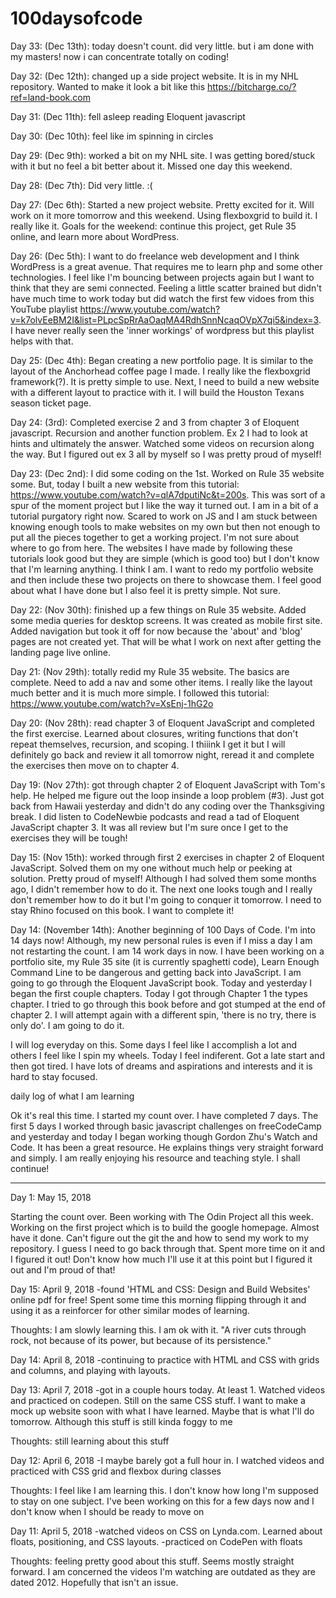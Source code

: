 # 100daysofcode

Day 33: (Dec 13th): today doesn't count. did very little. but i am done with my masters! now i can concentrate totally on coding!

Day 32: (Dec 12th): changed up a side project website. It is in my NHL repository. Wanted to make it look a bit like this https://bitcharge.co/?ref=land-book.com 

Day 31: (Dec 11th): fell asleep reading Eloquent javascript

Day 30: (Dec 10th): feel like im spinning in circles

Day 29: (Dec 9th): worked a bit on my NHL site. I was getting bored/stuck with it but no feel a bit better about it. Missed one day this weekend.

Day 28: (Dec 7th): Did very little. :(

Day 27: (Dec 6th): Started a new project website. Pretty excited for it. Will work on it more tomorrow and this weekend. Using flexboxgrid to build it. I really like it. Goals for the weekend: continue this project, get Rule 35 online, and learn more about WordPress.

Day 26: (Dec 5th): I want to do freelance web development and I think WordPress is a great avenue. That requires me to learn php and some other technologies. I feel like I'm bouncing between projects again but I want to think that they are semi connected. Feeling a little scatter brained but didn't have much time to work today but did watch the first few vidoes from this YouTube playlist https://www.youtube.com/watch?v=k7olvEeBM2I&list=PLpcSpRrAaOaqMA4RdhSnnNcaqOVpX7qi5&index=3. I have never really seen the 'inner workings' of wordpress but this playlist helps with that. 

Day 25: (Dec 4th): Began creating a new portfolio page. It is similar to the layout of the Anchorhead coffee page I made. I really like the flexboxgrid framework(?). It is pretty simple to use. Next, I need to build a new website with a different layout to practice with it. I will build the Houston Texans season ticket page. 

Day 24: (3rd): Completed exercise 2 and 3 from chapter 3 of Eloquent javascript. Recursion and another function problem. Ex 2 I had to look at hints and ultimately the answer. Watched some videos on recursion along the way. But I figured out ex 3 all by myself so I was pretty proud of myself!

Day 23: (Dec 2nd): I did some coding on the 1st. Worked on Rule 35 website some. But, today I built a new website from this tutorial: https://www.youtube.com/watch?v=qlA7dputiNc&t=200s. This was sort of a spur of the moment project but I like the way it turned out. I am in a bit of a tutorial purgatory right now. Scared to work on JS and I am stuck between knowing enough tools to make websites on my own but then not enough to put all the pieces together to get a working project. I'm not sure about where to go from here. The websites I have made by following these tutorials look good but they are simple (which is good too) but I don't know that I'm learning anything. I think I am. I want to redo my portfolio website and then include these two projects on there to showcase them. I feel good about what I have done but I also feel it is pretty simple. Not sure.

Day 22: (Nov 30th): finished up a few things on Rule 35 website. Added some media queries for desktop screens. It was created as mobile first site. Added navigation but took it off for now because the 'about' and 'blog' pages are not created yet. That will be what I work on next after getting the landing page live online.

Day 21: (Nov 29th): totally redid my Rule 35 website. The basics are complete. Need to add a nav and some other items. I really like the layout much better and it is much more simple. I followed this tutorial: https://www.youtube.com/watch?v=XsEnj-1hG2o 

Day 20: (Nov 28th): read chapter 3 of Eloquent JavaScript and completed the first exercise. Learned about closures, writing functions that don't repeat themselves, recursion, and scoping. I thiiink I get it but I will definitely go back and review it all tomorrow night, reread it and complete the exercises then move on to chapter 4.

Day 19: (Nov 27th): got through chapter 2 of Eloquent JavaScript with Tom's help. He helped me figure out the loop insinde a loop problem (#3). Just got back from Hawaii yesterday and didn't do any coding over the Thanksgiving break. I did listen to CodeNewbie podcasts and read a tad of Eloquent JavaScript chapter 3. It was all review but I'm sure once I get to the exercises they will be tough!

Day 15: (Nov 15th): worked through first 2 exercises in chapter 2 of Eloquent JavaScript. Solved them on my one without much help or peeking at solution. Pretty proud of myself! Although I had solved them some months ago, I didn't remember how to do it. The next one looks tough and I really don't remember how to do it but I'm going to conquer it tomorrow. I need to stay Rhino focused on this book. I want to complete it!

Day 14: (November 14th): Another beginning of 100 Days of Code. I'm into 14 days now! Although, my new personal rules is even if I miss a day I am not restarting the count. I am 14 work days in now. I have been working on a portfolio site, my Rule 35 site (it is currently spaghetti code), Learn Enough Command Line to be dangerous and getting back into JavaScript. I am going to go through the Eloquent JavaScript book. Today and yesterday I began the first couple chapters. Today I got through Chapter 1 the types chapter. I tried to go through this book before and got stumped at the end of chapter 2. I will attempt again with a different spin, 'there is no try, there is only do'. I am going to do it. 

I will log everyday on this. Some days I feel like I accomplish a lot and others I feel like I spin my wheels. Today I feel indiferent. Got a late start and then got tired. I have lots of dreams and aspirations and interests and it is hard to stay focused. 

daily log of what I am learning

Ok it's real this time. I started my count over. I have completed 7 days. The first 5 days I worked through basic javascript challenges on freeCodeCamp and yesterday and today I began working though Gordon Zhu's Watch and Code. It has been a great resource. He explains things very straight forward and simply. I am really enjoying his resource and teaching style. I shall continue!


- - - - - - -

Day 1: May 15, 2018

Starting the count over. Been working with The Odin Project all this week. Working on the first project which is to build the google homepage. Almost have it done. Can't figure out the git the and how to send my work to my repository. I guess I need to go back through that.
Spent more time on it and I figured it out! Don't know how much I'll use it at this point but I figured it out and I'm proud of that!

Day 15: April 9, 2018
-found 'HTML and CSS: Design and Build Websites' online pdf for free! Spent some time this morning flipping through it and using it as a reinforcer for other similar modes of learning.

Thoughts:
I am slowly learning this. I am ok with it. "A river cuts through rock, not because of its power, but because of its persistence."

Day 14: April 8, 2018
-continuing to practice with HTML and CSS with grids and columns, and playing with layouts.

Day 13: April 7, 2018
-got in a couple hours today. At least 1. Watched videos and practiced on codepen. Still on the same CSS stuff. I want to make a mock up website soon with what I have learned. Maybe that is what I'll do tomorrow. Although this stuff is still kinda foggy to me

Thoughts:
still learning about this stuff 

Day 12: April 6, 2018
-I maybe barely got a full hour in. I watched videos and practiced with CSS grid and flexbox during classes

Thoughts:
I feel like I am learning this. I don't know how long I'm supposed to stay on one subject. I've been working on this for a few days now and I don't know when I should be ready to move on

Day 11: April 5, 2018
-watched videos on CSS on Lynda.com. Learned about floats, positioning, and CSS layouts. 
-practiced on CodePen with floats

Thoughts:
feeling pretty good about this stuff. Seems mostly straight forward. I am concerned the videos I'm watching are outdated as they are dated 2012. Hopefully that isn't an issue.

